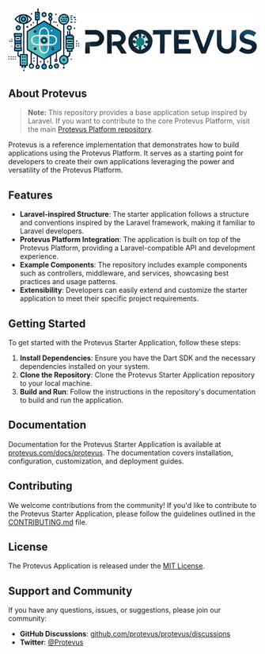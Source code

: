 <p align="center"><a href="https://laravel.com" target="_blank"><img src="https://raw.githubusercontent.com/protevus/branding/main/protevus-logo-bg.png"></a></p>

## About Protevus

> **Note:** This repository provides a base application setup inspired by Laravel. If you want to contribute to the core Protevus Platform, visit the main [Protevus Platform repository](https://github.com/protevus/platform).

Protevus is a reference implementation that demonstrates how to build applications using the Protevus Platform. It serves as a starting point for developers to create their own applications leveraging the power and versatility of the Protevus Platform.

## Features

- **Laravel-inspired Structure**: The starter application follows a structure and conventions inspired by the Laravel framework, making it familiar to Laravel developers.
- **Protevus Platform Integration**: The application is built on top of the Protevus Platform, providing a Laravel-compatible API and development experience.
- **Example Components**: The repository includes example components such as controllers, middleware, and services, showcasing best practices and usage patterns.
- **Extensibility**: Developers can easily extend and customize the starter application to meet their specific project requirements.

## Getting Started

To get started with the Protevus Starter Application, follow these steps:

1. **Install Dependencies**: Ensure you have the Dart SDK and the necessary dependencies installed on your system.
2. **Clone the Repository**: Clone the Protevus Starter Application repository to your local machine.
3. **Build and Run**: Follow the instructions in the repository's documentation to build and run the application.

## Documentation

Documentation for the Protevus Starter Application is available at [protevus.com/docs/protevus](https://protevus.com/docs/protevus). The documentation covers installation, configuration, customization, and deployment guides.

## Contributing

We welcome contributions from the community! If you'd like to contribute to the Protevus Starter Application, please follow the guidelines outlined in the [CONTRIBUTING.md](CONTRIBUTING.md) file.

## License

The Protevus Application is released under the [MIT License](LICENSE).

## Support and Community

If you have any questions, issues, or suggestions, please join our community:

- **GitHub Discussions**: [github.com/protevus/protevus/discussions](https://github.com/protevus/protevus/discussions)
- **Twitter**: [@Protevus](https://twitter.com/Protevus)

